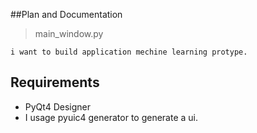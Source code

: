 ##Plan and Documentation
> main_window.py

`i want to build application mechine learning protype.`


## Requirements
 * PyQt4 Designer
 * I usage pyuic4 generator to generate a ui.

